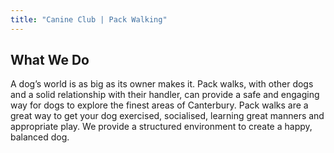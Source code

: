 ```yaml
---
title: "Canine Club | Pack Walking"
---
```


## What We Do

A dog’s world is as big as its owner makes it. Pack walks, with other dogs and a solid relationship with their handler, can provide a safe and engaging way for dogs to explore the finest areas of Canterbury.
Pack walks are a great way to get your dog exercised, socialised, learning great manners and appropriate play. We provide a structured environment to create a happy, balanced dog. 
